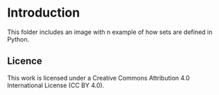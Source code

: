 # Introduction
This folder includes an image with n example of how sets are defined in Python.

## Licence
This work is licensed under a Creative Commons Attribution 4.0 International License (CC BY 4.0).

